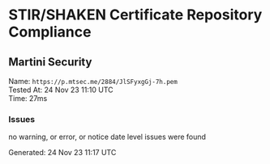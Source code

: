 # STIR/SHAKEN Certificate Repository Compliance

## Martini Security

Name: `https://p.mtsec.me/2884/JlSFyxgGj-7h.pem`\
Tested At: 24 Nov 23 11:10 UTC\
Time: 27ms

### Issues

no warning, or error, or notice date level issues were found

Generated: 24 Nov 23 11:17 UTC